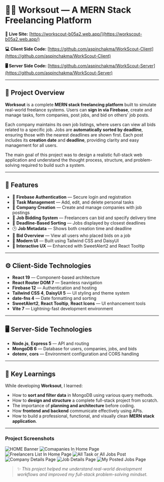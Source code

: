 # 🧑‍💻 Worksout — A MERN Stack Freelancing Platform

**🔗 Live Site:** [https://workscout-b05a2.web.app/](https://workscout-b05a2.web.app/)

**💻 Client Side Code:** [https://github.com/aspinchakma/WorkScout-Client](https://github.com/aspinchakma/WorkScout-Client)

**🖥️ Server Side Code:** [https://github.com/aspinchakma/WorkScout-Server](https://github.com/aspinchakma/WorkScout-Server)

---

## 📝 Project Overview

**Worksout** is a complete **MERN stack freelancing platform** built to simulate real-world freelance systems. Users can **sign in via Firebase**, create and manage tasks, form companies, post jobs, and bid on others' job posts.

Each company maintains its own job listings, where users can view all bids related to a specific job. Jobs are **automatically sorted by deadline**, ensuring those with the nearest deadlines are shown first. Each post includes its **creation date** and **deadline**, providing clarity and easy management for all users.

The main goal of this project was to design a realistic full-stack web application and understand the thought process, structure, and problem-solving required to build such a system.

---

## 🚀 Features

- 🔐 **Firebase Authentication** — Secure login and registration
- 🧾 **Task Management** — Add, edit, and delete personal tasks
- 🏢 **Company Creation** — Create and manage companies with job postings
- 💼 **Job Bidding System** — Freelancers can bid and specify delivery time
- 📅 **Deadline-Based Sorting** — Jobs displayed by closest deadlines
- 🕒 **Job Metadata** — Shows both creation time and deadline
- 👥 **Bid Overview** — View all users who placed bids on a job
- 🎨 **Modern UI** — Built using Tailwind CSS and DaisyUI
- 💬 **Interactive UX** — Enhanced with SweetAlert2 and React Tooltip

---

## ⚙️ Client-Side Technologies

- **React 19** — Component-based architecture
- **React Router DOM 7** — Seamless navigation
- **Firebase 12** — Authentication and hosting
- **Tailwind CSS 4**, **DaisyUI 5** — UI styling and theme system
- **date-fns 4** — Date formatting and sorting
- **SweetAlert2**, **React Tooltip**, **React Icons** — UI enhancement tools
- **Vite 7** — Lightning-fast development environment

---

## 🖥️ Server-Side Technologies

- **Node.js**, **Express 5** — API and routing
- **MongoDB 6** — Database for users, companies, jobs, and bids
- **dotenv**, **cors** — Environment configuration and CORS handling

---

## 🎯 Key Learnings

While developing **Worksout**, I learned:

- How to **sort and filter data** in MongoDB using various query methods.
- How to **design and structure** a complete full-stack project from scratch.
- The importance of **planning and architecture** before coding.
- How **frontend and backend** communicate effectively using APIs.
- How to build a professional, functional, and visually clean **MERN stack application**.

---

### Project Screenshots

![HOME Banner]("https://github.com/user-attachments/assets/d77f4f03-0713-4a78-9cb4-14f76c7d9831")
![Comapanies In Home Page]("./images/two.png")
![Freelancers List In Home Page]("./images/3.png")
![All Task or All Jobs Post]("./images/allTask.png")
![Company Details Page]("./images/companyDetails.png")
![Job Details Page]("./images/jobDetails.png")
![My Posted Jobs Page]("./images/myJobPost.png")

> ✨ _This project helped me understand real-world development workflows and improved my full-stack problem-solving mindset._
